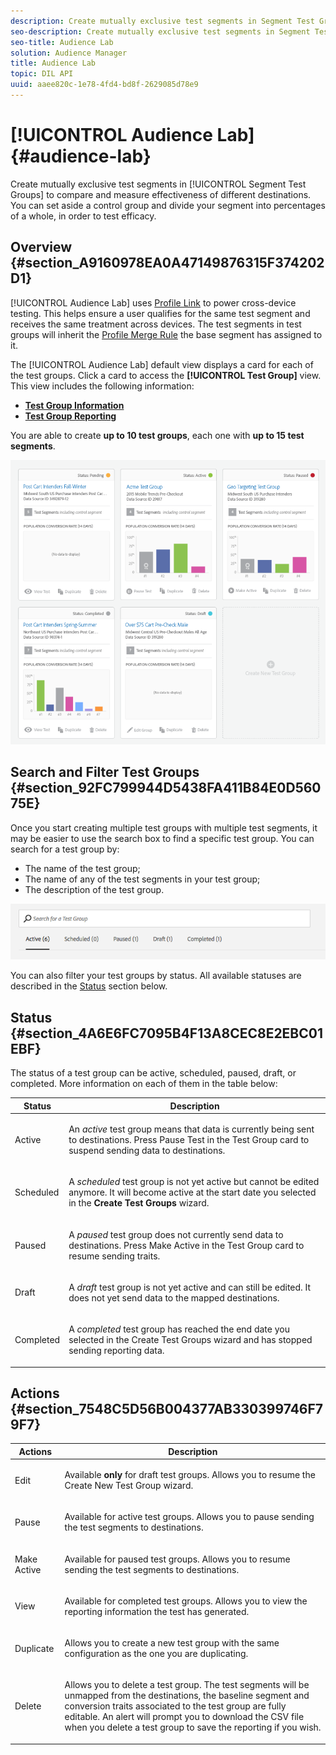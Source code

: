 ```yaml
---
description: Create mutually exclusive test segments in Segment Test Groups to compare and measure effectiveness of different destinations. You can set aside a control group and divide your segment into percentages of a whole, in order to test efficacy.
seo-description: Create mutually exclusive test segments in Segment Test Groups to compare and measure effectiveness of different destinations. You can set aside a control group and divide your segment into percentages of a whole, in order to test efficacy.
seo-title: Audience Lab
solution: Audience Manager
title: Audience Lab
topic: DIL API
uuid: aaee820c-1e78-4fd4-bd8f-2629085d78e9
---
```


# [!UICONTROL Audience Lab] {#audience-lab}

Create mutually exclusive test segments in [!UICONTROL Segment Test Groups] to compare and measure effectiveness of different destinations. You can set aside a control group and divide your segment into percentages of a whole, in order to test efficacy.

## Overview {#section_A9160978EA0A47149876315F374202D1}

[!UICONTROL Audience Lab] uses [Profile Link](../../c-features/profile-merge-rules/merge-rules-overview.md#concept_5FCB08A53C4D4C2B82800BC9FD2B8EC9) to power cross-device testing. This helps ensure a user qualifies for the same test segment and receives the same treatment across devices. The test segments in test groups will inherit the [Profile Merge Rule](../../c-features/profile-merge-rules/merge-rules-dashboard.md#concept_0D5FDF17A17B400598B787099A48F865) the base segment has assigned to it.

The [!UICONTROL Audience Lab] default view displays a card for each of the test groups. Click a card to access the **[!UICONTROL Test Group]** view. This view includes the following information:

* **[Test Group Information](../../c-features/audience-lab/audience-lab-information-view.md#concept_C8A8844639CE41E9AE9D6886D829B8E0)**
* **[Test Group Reporting](../../c-features/audience-lab/audience-lab-reporting-view.md#concept_C8A089E2B1C54D268C4F6475C4D5C9D6)**

You are able to create **up to 10 test groups**, each one with **up to 15 test segments**.

![](assets/test-groups-view.PNG)

## Search and Filter Test Groups {#section_92FC799944D5438FA411B84E0D56075E}

Once you start creating multiple test groups with multiple test segments, it may be easier to use the search box to find a specific test group. You can search for a test group by:

* The name of the test group;
* The name of any of the test segments in your test group;
* The description of the test group.

![](assets/search_and_filter_audience_lab.png)

You can also filter your test groups by status. All available statuses are described in the [Status](../../c-features/audience-lab/audience-lab.md#section_4A6E6FC7095B4F13A8CEC8E2EBC01EBF) section below.

## Status {#section_4A6E6FC7095B4F13A8CEC8E2EBC01EBF}

The status of a test group can be active, scheduled, paused, draft, or completed. More information on each of them in the table below:

<table id="table_7A0388BA02E045AC971C06A22DAC2C63"> 
 <thead> 
  <tr> 
   <th colname="col1" class="entry"> Status </th> 
   <th colname="col2" class="entry"> Description </th> 
  </tr> 
 </thead>
 <tbody> 
  <tr> 
   <td colname="col1"> <p> <span class="uicontrol"> Active </span> </p> </td> 
   <td colname="col2"> <p>An <i>active</i> test group means that data is currently being sent to destinations. Press <span class="uicontrol"> Pause Test </span> in the <span class="uicontrol"> Test Group </span> card to suspend sending data to destinations. </p> </td> 
  </tr> 
  <tr> 
   <td colname="col1"> <p> <span class="uicontrol"> Scheduled </span> </p> </td> 
   <td colname="col2"> <p>A <i>scheduled</i> test group is not yet active but cannot be edited anymore. It will become active at the start date you selected in the <b>Create Test Groups</b> wizard. </p> </td> 
  </tr> 
  <tr> 
   <td colname="col1"> <p> <span class="uicontrol"> Paused </span> </p> </td> 
   <td colname="col2"> <p>A <i>paused</i> test group does not currently send data to destinations. Press <span class="uicontrol"> Make Active </span> in the <span class="uicontrol"> Test Group </span> card to resume sending traits. </p> </td> 
  </tr> 
  <tr> 
   <td colname="col1"> <p> <span class="uicontrol"> Draft </span> </p> </td> 
   <td colname="col2"> <p>A <i>draft</i> test group is not yet active and can still be edited. It does not yet send data to the mapped destinations. </p> </td> 
  </tr> 
  <tr> 
   <td colname="col1"> <p> <span class="uicontrol"> Completed </span> </p> </td> 
   <td colname="col2"> <p>A <i>completed</i> test group has reached the end date you selected in the <span class="uicontrol"> Create Test Groups </span> wizard and has stopped sending reporting data. </p> </td>
  </tr>
 </tbody>
</table>

## Actions {#section_7548C5D56B004377AB330399746F79F7}

<table id="table_481A411E2D2F4FE891595D00E775CF60"> 
 <thead> 
  <tr> 
   <th colname="col1" class="entry"> Actions </th> 
   <th colname="col2" class="entry"> Description </th>
  </tr>
 </thead>
 <tbody> 
  <tr> 
   <td colname="col1"> <p> <span class="uicontrol"> Edit </span> </p> </td>
   <td colname="col2"> <p>Available <b>only</b> for draft test groups. Allows you to resume the <span class="uicontrol"> Create New Test Group </span> wizard. </p> </td>
  </tr>
  <tr> 
   <td colname="col1"> <p> <span class="uicontrol"> Pause </span> </p> </td>
   <td colname="col2"> <p>Available for active test groups. Allows you to pause sending the test segments to destinations. </p> </td>
  </tr>
  <tr> 
   <td colname="col1"> <p> <span class="uicontrol"> Make Active </span> </p> </td>
   <td colname="col2"> <p>Available for paused test groups. Allows you to resume sending the test segments to destinations. </p> </td>
  </tr>
  <tr> 
   <td colname="col1"> <p> <span class="uicontrol"> View </span> </p> </td>
   <td colname="col2"> <p>Available for completed test groups. Allows you to view the reporting information the test has generated. </p> </td>
  </tr>
  <tr> 
   <td colname="col1"> <p> <span class="uicontrol"> Duplicate </span> </p> </td>
   <td colname="col2"> <p>Allows you to create a new test group with the same configuration as the one you are duplicating. </p> </td>
  </tr>
  <tr> 
   <td colname="col1"> <p> <span class="uicontrol"> Delete </span> </p> </td>
   <td colname="col2"> <p>Allows you to delete a test group. The test segments will be unmapped from the destinations, the baseline segment and conversion traits associated to the test group are fully editable. An alert will prompt you to download the CSV file when you delete a test group to save the reporting if you wish. </p> </td>
  </tr>
 </tbody>
</table>